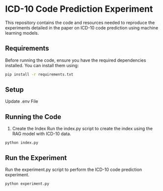 # ICD-10 Code Prediction Experiment

This repository contains the code and resources needed to reproduce the experiments detailed in the paper on ICD-10 code prediction using machine learning models.

## Requirements

Before running the code, ensure you have the required dependencies installed. You can install them using:

```bash
pip install -r requirements.txt
```

## Setup
Update .env File

## Running the Code
1. Create the Index
Run the index.py script to create the index using the RAG model with ICD-10 data.
```
python index.py
```

## Run the Experiment
Run the experiment.py script to perform the ICD-10 code prediction experiment.
```
python experiment.py
```
